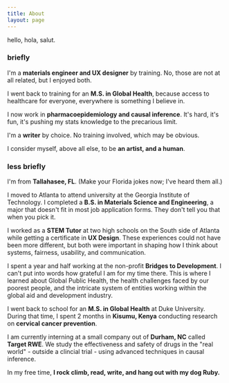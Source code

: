 ```yaml
---
title: About
layout: page
---
```


hello, hola, salut. 

### briefly

I'm a **materials engineer and UX designer** by training. No, those are not at all related, but I enjoyed both.

I went back to training for an **M.S. in Global Health**, because access to healthcare for everyone, everywhere is something I believe in. 

I now work in **pharmacoepidemiology and causal inference**. It's hard, it's fun, it's pushing my stats knowledge to the precarious limit.  

I'm a **writer** by choice. No training involved, which may be obvious.

I consider myself, above all else, to be **an artist, and a human**.  



### less briefly

I'm from **Tallahasee, FL**. (Make your Florida jokes now; I've heard them all.) 

I moved to Atlanta to attend university at the Georgia Institute of Technology. I completed a **B.S. in Materials Science and Engineering**, a major that doesn't fit in most job application forms. They don't tell you that when you pick it. 

I worked as a **STEM Tutor** at two high schools on the South side of Atlanta while getting a certificate in **UX Design**. These experiences could not have been more different, but both were important in shaping how I think about systems, fairness, usability, and communication. 

I spent a year and half working at the non-profit **Bridges to Development**. I can't put into words how grateful I am for my time there. This is where I learned about Global Public Health, the health challenges faced by our poorest people, and the intricate system of entities working within the global aid and development industry. 

I went back to school for an **M.S. in Global Health** at Duke University. During that time, I spent 2 months in **Kisumu, Kenya** conducting research on **cervical cancer prevention**. 

I am currently interning at a small company out of **Durham, NC** called **Target RWE**. We study the effectiveness and safety of drugs in the "real world" - outside a clincial trial - using advanced techniques in causal inference. 

In my free time, **I rock climb, read, write, and hang out with my dog Ruby.**



